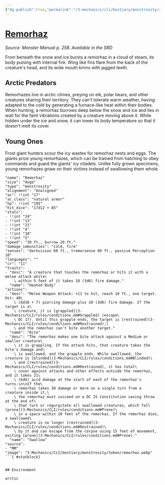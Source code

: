 ```yaml
---
{"dg-publish":true,"permalink":"/3-mechanics/cli/bestiary/monstrosity/remorhaz/","tags":["ttrpg-cli/compendium/src/5e/mm","ttrpg-cli/monster/cr/11","ttrpg-cli/monster/environment/arctic","ttrpg-cli/monster/size/huge","ttrpg-cli/monster/type/monstrosity"]}
---
```


# [Remorhaz](3-Mechanics\CLI\bestiary\monstrosity/remorhaz.md)
*Source: Monster Manual p. 258. Available in the <span title='Systems Reference Document (5.1)'>SRD</span>*  

From beneath the snow and ice bursts a remorhaz in a cloud of steam, its body pulsing with internal fire. Wing like fins flare from the back of the creature's head, and its wide mouth brims with jagged teeth.

## Arctic Predators

Remorhazes live in arctic climes, preying on elk, polar bears, and other creatures sharing their territory. They can't tolerate warm weather, having adapted to the cold by generating a furnace-like heat within their bodies. When hunting, a remorhaz burrows deep below the snow and ice and lies in wait for the faint vibrations created by a creature moving above it. While hidden under the ice and snow, it can lower its body temperature so that it doesn't melt its cover.

## Young Ones

Frost giant hunters scour the icy wastes for remorhaz nests and eggs. The giants prize young remorhazes, which can be trained from hatching to obey commands and guard the giants' icy citadels. Unlike fully grown specimens, young remorhazes gnaw on their victims instead of swallowing them whole.

```statblock
"name": "Remorhaz"
"size": "Huge"
"type": "monstrosity"
"alignment": "Unaligned"
"ac": !!int "17"
"ac_class": "natural armor"
"hp": !!int "195"
"hit_dice": "17d12 + 85"
"stats":
- !!int "24"
- !!int "13"
- !!int "21"
- !!int "4"
- !!int "10"
- !!int "5"
"speed": "30 ft., burrow 20 ft."
"damage_immunities": "cold, fire"
"senses": "darkvision 60 ft., tremorsense 60 ft., passive Perception 10"
"languages": ""
"cr": "11"
"traits":
- "desc": "A creature that touches the remorhaz or hits it with a melee attack while\
    \ within 5 feet of it takes 10 (3d6) fire damage."
  "name": "Heated Body"
"actions":
- "desc": "Melee Weapon Attack: +11 to hit, reach 10 ft., one target. Hit: 40\
    \ (6d10 + 7) piercing damage plus 10 (3d6) fire damage. If the target is a\
    \ creature, it is [grappled](3-Mechanics/CLI/rules/conditions.md#Grappled) (escape\
    \ DC 17). Until this grapple ends, the target is [restrained](3-Mechanics/CLI/rules/conditions.md#Restrained),\
    \ and the remorhaz can't bite another target."
  "name": "Bite"
- "desc": "The remorhaz makes one bite attack against a Medium or smaller creature\
    \ it is grappling. If the attack hits, that creature takes the bite's damage and\
    \ is swallowed, and the grapple ends. While swallowed, the creature is [blinded](3-Mechanics/CLI/rules/conditions.md#Blinded)\
    \ and [restrained](3-Mechanics/CLI/rules/conditions.md#Restrained), it has total\
    \ cover against attacks and other effects outside the remorhaz, and it takes 21\
    \ (6d6) acid damage at the start of each of the remorhaz's turns.\n\nIf the\
    \ remorhaz takes 30 damage or more on a single turn from a creature inside it,\
    \ the remorhaz must succeed on a DC 15 Constitution saving throw at the end of\
    \ that turn or regurgitate all swallowed creatures, which fall [prone](3-Mechanics/CLI/rules/conditions.md#Prone)\
    \ in a space within 10 feet of the remorhaz. If the remorhaz dies, a swallowed\
    \ creature is no longer [restrained](3-Mechanics/CLI/rules/conditions.md#Restrained)\
    \ by it and can escape from the corpse using 15 feet of movement, exiting [prone](3-Mechanics/CLI/rules/conditions.md#Prone)."
  "name": "Swallow"
"source":
- "MM"
"image": "3-Mechanics/CLI/bestiary/monstrosity/token/remorhaz.webp"
```{ #statblock}


## Environment

arctic